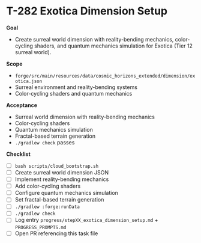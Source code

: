 # T-282 Exotica Dimension Setup

**Goal**

- Create surreal world dimension with reality-bending mechanics, color-cycling shaders, and quantum mechanics simulation for Exotica (Tier 12 surreal world).

**Scope**

- `forge/src/main/resources/data/cosmic_horizons_extended/dimension/exotica.json`
- Surreal environment and reality-bending systems
- Color-cycling shaders and quantum mechanics

**Acceptance**

- Surreal world dimension with reality-bending mechanics
- Color-cycling shaders
- Quantum mechanics simulation
- Fractal-based terrain generation
- `./gradlew check` passes

**Checklist**

- [ ] `bash scripts/cloud_bootstrap.sh`
- [ ] Create surreal world dimension JSON
- [ ] Implement reality-bending mechanics
- [ ] Add color-cycling shaders
- [ ] Configure quantum mechanics simulation
- [ ] Set fractal-based terrain generation
- [ ] `./gradlew :forge:runData`
- [ ] `./gradlew check`
- [ ] Log entry `progress/stepXX_exotica_dimension_setup.md` + `PROGRESS_PROMPTS.md`
- [ ] Open PR referencing this task file
